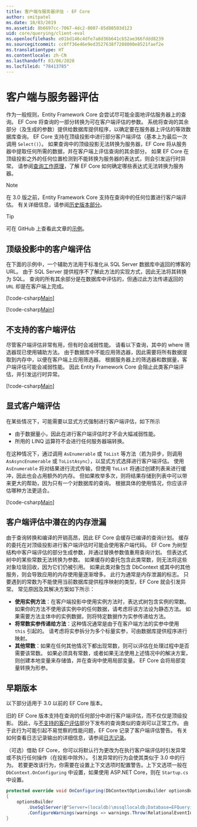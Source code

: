 ```yaml
---
title: 客户端与服务器评估 - EF Core
author: smitpatel
ms.date: 10/03/2019
ms.assetid: 8b6697cc-7067-4dc2-8007-85d80503d123
uid: core/querying/client-eval
ms.openlocfilehash: e01bd146c4dfe7a8d36b641cb52ae366fddd8239
ms.sourcegitcommit: cc0ff36e46e9ed3527638f7208000e8521faef2e
ms.translationtype: HT
ms.contentlocale: zh-CN
ms.lasthandoff: 03/06/2020
ms.locfileid: "78413785"
---
```

# <a name="client-vs-server-evaluation"></a>客户端与服务器评估

作为一般规则，Entity Framework Core 会尝试尽可能全面地评估服务器上的查询。 EF Core 将查询的一部分转换为可在客户端评估的参数。 系统将查询的其余部分（及生成的参数）提供给数据库提供程序，以确定要在服务器上评估的等效数据库查询。 EF Core 支持在顶级投影中进行部分客户端评估（基本上为最后一次调用 `Select()`）。 如果查询中的顶级投影无法转换为服务器，EF Core 将从服务器中提取任何所需的数据，并在客户端上评估查询的其余部分。 如果 EF Core 在顶级投影之外的任何位置检测到不能转换为服务器的表达式，则会引发运行时异常。 请参阅[查询工作原理](xref:core/querying/how-query-works)，了解 EF Core 如何确定哪些表达式无法转换为服务器。

> [!NOTE]
> 在 3.0 版之前，Entity Framework Core 支持在查询中的任何位置进行客户端评估。 有关详细信息，请参阅[历史版本部分](#previous-versions)。

> [!TIP]
> 可在 GitHub 上查看此文章的[示例](https://github.com/dotnet/EntityFramework.Docs/tree/master/samples/core/Querying)。

## <a name="client-evaluation-in-the-top-level-projection"></a>顶级投影中的客户端评估

在下面的示例中，一个辅助方法用于标准化从 SQL Server 数据库中返回的博客的 URL。 由于 SQL Server 提供程序不了解此方法的实现方式，因此无法将其转换为 SQL。 查询的所有其余部分是在数据库中评估的，但通过此方法传递返回的 `URL` 却是在客户端上完成。

[!code-csharp[Main](../../../samples/core/Querying/ClientEval/Sample.cs#ClientProjection)]

[!code-csharp[Main](../../../samples/core/Querying/ClientEval/Sample.cs#ClientMethod)]

## <a name="unsupported-client-evaluation"></a>不支持的客户端评估

尽管客户端评估非常有用，但有时会减弱性能。 请看以下查询，其中的 where 筛选器现已使用辅助方法。 由于数据库中不能应用筛选器，因此需要将所有数据提取到内存中，以便在客户端上应用筛选器。 根据服务器上的筛选器和数据量，客户端评估可能会减弱性能。 因此 Entity Framework Core 会阻止此类客户端评估，并引发运行时异常。

[!code-csharp[Main](../../../samples/core/Querying/ClientEval/Sample.cs#ClientWhere)]

## <a name="explicit-client-evaluation"></a>显式客户端评估

在某些情况下，可能需要以显式方式强制进行客户端评估，如下所示

- 由于数据量小，因此在进行客户端评估时才不会大幅减弱性能。
- 所用的 LINQ 运算符不会进行任何服务器端转换。

在这种情况下，通过调用 `AsEnumerable` 或 `ToList` 等方法（若为异步，则调用 `AsAsyncEnumerable` 或 `ToListAsync`），以显式方式选择进行客户端评估。 使用 `AsEnumerable` 将对结果进行流式传输，但使用 `ToList` 将通过创建列表来进行缓冲，因此也会占用额外的内存。 但如果枚举多次，则将结果存储到列表中可以带来更大的帮助，因为只有一个对数据库的查询。 根据具体的使用情况，你应该评估哪种方法更适合。

[!code-csharp[Main](../../../samples/core/Querying/ClientEval/Sample.cs#ExplicitClientEval)]

## <a name="potential-memory-leak-in-client-evaluation"></a>客户端评估中潜在的内存泄漏

由于查询转换和编译的开销高昂，因此 EF Core 会缓存已编译的查询计划。 缓存的委托在对顶级投影进行客户端评估时可能会使用客户端代码。 EF Core 为树型结构中客户端评估的部分生成参数，并通过替换参数值重用查询计划。 但表达式树中的某些常数无法转换为参数。 如果缓存的委托包含此类常数，则无法将这些对象垃圾回收，因为它们仍被引用。 如果此类对象包含 DbContext 或其中的其他服务，则会导致应用的内存使用量逐渐增多。 此行为通常是内存泄漏的标志。 只要遇到的常数为不能使用当前数据库提供程序映射的类型，EF Core 就会引发异常。 常见原因及其解决方案如下所示：

- **使用实例方法**：在客户端投影中使用实例方法时，表达式树包含实例的常数。 如果你的方法不使用该实例中的任何数据，请考虑将该方法设为静态方法。 如果需要方法主体中的实例数据，则将特定数据作为实参传递给方法。
- **将常数实参传递给方法**：这种情况通常是由于在客户端方法的实参中使用 `this` 引起的。 请考虑将实参拆分为多个标量实参，可由数据库提供程序进行映射。
- **其他常数**：如果在任何其他情况下都出现常数，则可以评估在处理过程中是否需要该常数。 如果必须具有常数，或者如果无法使用上述情况中的解决方案，则创建本地变量来存储值，并在查询中使用局部变量。 EF Core 会将局部变量转换为形参。

## <a name="previous-versions"></a>早期版本

以下部分适用于 3.0 以前的 EF Core 版本。

旧的 EF Core 版本支持在查询的任何部分中进行客户端评估，而不仅仅是顶级投影。 因此，与[不支持的客户评估](#unsupported-client-evaluation)部分下发布的查询类似的查询可以正常工作。 由于此行为可能引起不易觉察的性能问题，EF Core 记录了客户端评估警告。 有关如何查看日志记录输出的详细信息，请参阅[日志记录](xref:core/miscellaneous/logging)。

（可选）借助 EF Core，你可以将默认行为更改为在执行客户端评估时引发异常或不执行任何操作（在投影中除外）。 引发异常的行为会使其类似于 3.0 中的行为。 若要更改该行为，你需要在设置上下文选项时配置警告。上下文选项一般在 `DbContext.OnConfiguring` 中设置，如果使用 ASP.NET Core，则在 `Startup.cs` 中设置。

```csharp
protected override void OnConfiguring(DbContextOptionsBuilder optionsBuilder)
{
    optionsBuilder
        .UseSqlServer(@"Server=(localdb)\mssqllocaldb;Database=EFQuerying;Trusted_Connection=True;")
        .ConfigureWarnings(warnings => warnings.Throw(RelationalEventId.QueryClientEvaluationWarning));
}
```
